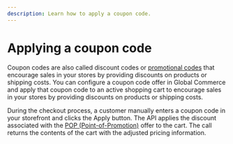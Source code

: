 ```yaml
---
description: Learn how to apply a coupon code.
---
```


# Applying a coupon code

Coupon codes are also called discount codes or [promotional codes](applying-a-promo-code.md) that encourage sales in your stores by providing discounts on products or shipping costs. You can configure a coupon code offer in Global Commerce and apply that coupon code to an active shopping cart to encourage sales in your stores by providing discounts on products or shipping costs.

During the checkout process, a customer manually enters a coupon code in your storefront and clicks the Apply button. The API applies the discount associated with the [POP (Point-of-Promotion)](../../product-discovery/offers/how-to-use-point-of-promotions-pops/) offer to the cart. The call returns the contents of the cart with the adjusted pricing information.

###
